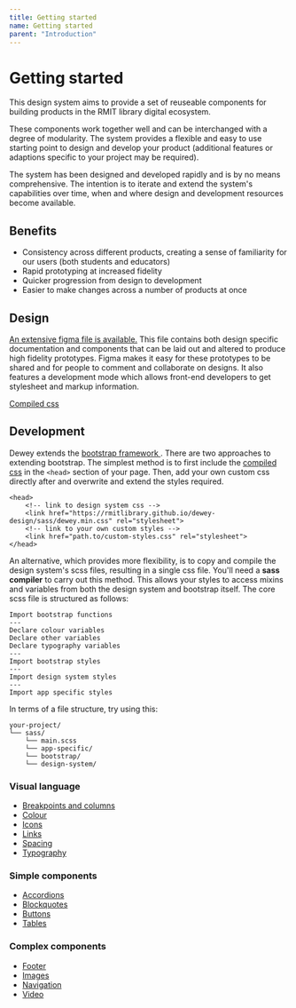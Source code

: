 ```yaml
---
title: Getting started
name: Getting started
parent: "Introduction"
---
```

<h1 class="margin-top-zero">Getting started</h1>
<p class="lead">This design system aims to provide a set of reuseable components for building products in the RMIT library digital ecosystem.</p>
<p class="lead">These components work together well and can be interchanged with a degree of modularity. The system provides a flexible and easy to use starting point to design and develop your product (additional features or adaptions specific to your project may be required).</p>
<p>The system has been designed and developed rapidly and is by no means comprehensive. The intention is to iterate and extend the system's capabilities over time, when and where design and development resources become available.
</p>
<h2>Benefits</h2>
<ul>
	<li>Consistency across different products, creating a sense of familiarity for our users (both students and educators)</li>
	<li>Rapid prototyping at increased fidelity</li>
	<li>Quicker progression from design to development</li>
	<li>Easier to make changes across a number of products at once</li>
</ul>
<h2>Design</h2>
<p><a href="https://www.figma.com/design/Yz0Lo4VBsmpcXAujA3HmFV/Dewey-design-library?node-id=1239-2&t=wuVhWJLsCMTMK5al-1">An extensive figma file is available.</a> This file contains both design specific documentation and components that can be laid out and altered to produce high fidelity prototypes. Figma makes it easy for these prototypes to be shared and for people to comment and collaborate on designs. It also features a  development mode which allows front-end developers to get stylesheet and markup information.</p>
<a href="https://rmitlibrary.github.io/dewey-design/sass/dewey.min.css" class="link-large">Compiled css</a>
<h2>Development</h2>
<p>Dewey extends the <a href="https://getbootstrap.com/docs/4.1/getting-started/introduction/">bootstrap framework </a>. There are two approaches to extending bootstrap. The simplest method is to first include the <a href="https://rmitlibrary.github.io/dewey-design/sass/dewey.min.css">compiled css</a> in the <code>&lt;head&gt;</code> section of your page. Then, add your own custom css directly after and overwrite and extend the styles required.</p>
<div class="highlight">
<pre class="chroma">
<code class="language-html">&lt;head&gt;
	&lt;!-- link to design system css --&gt;
	&lt;link href=&quot;https://rmitlibrary.github.io/dewey-design/sass/dewey.min.css&quot; rel=&quot;stylesheet&quot;&gt;
	&lt;!-- link to your own custom styles --&gt;
	&lt;link href=&quot;path.to/custom-styles.css&quot; rel=&quot;stylesheet&quot;&gt;
&lt;/head&gt;</code>
</pre></div>
<!--<a href="https://rmitlibrary.github.io/dewey-design/sass/dewey.min.css" class="link-large">Compiled css</a>-->
<p>An alternative, which provides more flexibility, is to copy and compile the design system's scss files, resulting in a single css file. You'll need a <strong>sass compiler</strong> to carry out this method.  This allows your styles to access mixins and variables from both the design system and bootstrap itself. The core scss file is structured as follows:</p>
<div class="highlight">
<pre class="chroma">
<code class="language-html">Import bootstrap functions
---
Declare colour variables
Declare other variables
Declare typography variables
---
Import bootstrap styles
---
Import design system styles
---
Import app specific styles</code>
</pre></div>
<p>In terms of a file structure, try using this:</p>
<div class="highlight">
<pre class="chroma">
<code class="language-html">your-project/
└── sass/
    └── main.scss
    └── app-specific/
    └── bootstrap/
    └── design-system/</code>
</pre></div>
<div class="margin-top-xl">
	<h3>Visual language</h3>
	<ul class="link-list">
		<li><a href="/dewey-design/visual/breakpoints/">Breakpoints and columns</a></li>
        <li><a href="/dewey-design/visual/colour/">Colour</a></li>
        <li><a href="/dewey-design/visual/icons/">Icons</a></li>
		<li><a href="/dewey-design/visual/links/">Links</a></li>
		<li><a href="/dewey-design/visual/spacing/">Spacing</a></li>
		<li><a href="/dewey-design/visual/typography/">Typography</a></li>
	</ul>
</div>
<div>
	<h3>Simple components</h3>
	<ul class="link-list">
		<li><a href="/dewey-design/components-simple/accordions/">Accordions</a></li>
        <li><a href="/dewey-design/components-simple/blockquotes/">Blockquotes</a></li>
        <li><a href="/dewey-design/components-simple/buttons/">Buttons</a></li>
        <li><a href="/dewey-design/components-simple/tables/">Tables</a></li>
	</ul>
</div>
<div>
	<h3>Complex components</h3>
	<ul class="link-list">
		<li><a href="/dewey-design/components-complex/footer/">Footer</a></li>
        <li><a href="/dewey-design/components-complex/images/">Images</a></li>
        <li><a href="/dewey-design/components-complex/navigation/">Navigation</a></li>
		<li><a href="/dewey-design/components-complex/navigation/">Video</a></li>
	</ul>
</div>